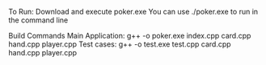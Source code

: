 To Run:
Download and execute poker.exe
You can use ./poker.exe to run in the command line

Build Commands
Main Application: g++ -o poker.exe index.cpp card.cpp hand.cpp player.cpp
Test cases: g++ -o test.exe test.cpp card.cpp hand.cpp player.cpp
